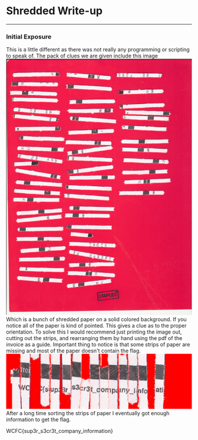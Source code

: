 # Shredded Write-up
---

### Initial Exposure
This is a little different as there was not really any programming or scripting to speak of. The pack of clues we are given include this image
![](./img/100shredded-1.png)
Which is a bunch of shredded paper on a solid colored background. If you notice all of the paper is kind of pointed. This gives a clue as to the proper orientation. To solve this I would recommend just printing the image out, cutting out the strips, and rearranging them by hand using the pdf of the invoice as a guide. Important thing to notice is that some strips of paper are missing and most of the paper doesn't contain the flag. 
![](./img/100shredded-2.png)
After a long time sorting the strips of paper I eventually got enough information to get the flag.

WCFC{sup3r_s3cr3t_company_information}